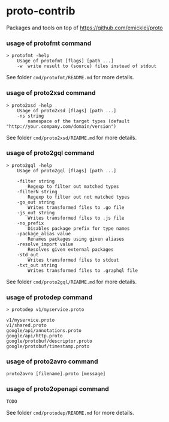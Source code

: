 # proto-contrib

Packages and tools on top of https://github.com/emicklei/proto

### usage of protofmt command

	> protofmt -help
		Usage of protofmt [flags] [path ...]
  		-w	write result to (source) files instead of stdout

See folder `cmd/protofmt/README.md` for more details.

### usage of proto2xsd command

	> proto2xsd -help
		Usage of proto2xsd [flags] [path ...]
  		-ns string
    		namespace of the target types (default "http://your.company.com/domain/version")

See folder `cmd/proto2xsd/README.md` for more details.

### usage of proto2gql command

	> proto2gql -help
	    Usage of proto2gql [flags] [path ...]

        -filter string
            Regexp to filter out matched types
        -filterN string
            Regexp to filter out not matched types
        -go_out string
            Writes transformed files to .go file
        -js_out string
            Writes transformed files to .js file
        -no_prefix
            Disables package prefix for type names
        -package_alias value
            Renames packages using given aliases
        -resolve_import value
            Resolves given external packages
        -std_out
            Writes transformed files to stdout
        -txt_out string
            Writes transformed files to .graphql file

See folder `cmd/proto2gql/README.md` for more details.

### usage of protodep command

    > protodep v1/myservice.proto

    v1/myservice.proto
    v1/shared.proto
    google/api/annotations.proto
    google/api/http.proto
    google/protobuf/descriptor.proto
    google/protobuf/timestamp.proto


### usage of proto2avro command

    proto2avro [filename].proto [message]


### usage of proto2openapi command

    TODO

See folder `cmd/protodep/README.md` for more details.    